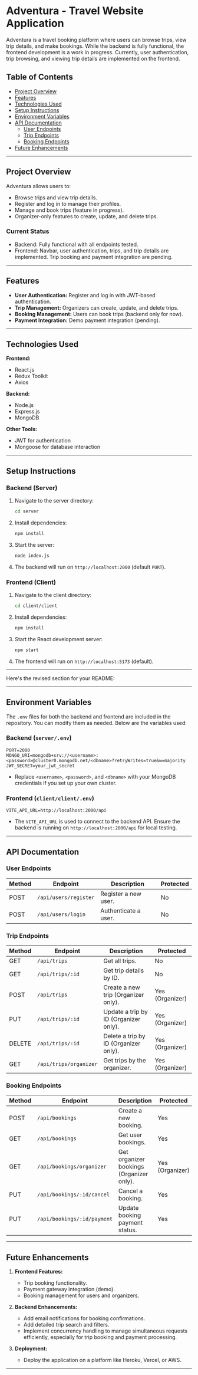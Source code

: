 # Adventura - Travel Website Application

Adventura is a travel booking platform where users can browse trips, view trip details, and make bookings. While the backend is fully functional, the frontend development is a work in progress. Currently, user authentication, trip browsing, and viewing trip details are implemented on the frontend.

## Table of Contents
- [Project Overview](#project-overview)
- [Features](#features)
- [Technologies Used](#technologies-used)
- [Setup Instructions](#setup-instructions)
- [Environment Variables](#environment-variables)
- [API Documentation](#api-documentation)
  - [User Endpoints](#user-endpoints)
  - [Trip Endpoints](#trip-endpoints)
  - [Booking Endpoints](#booking-endpoints)
- [Future Enhancements](#future-enhancements)

---

## Project Overview
Adventura allows users to:
- Browse trips and view trip details.
- Register and log in to manage their profiles.
- Manage and book trips (feature in progress).
- Organizer-only features to create, update, and delete trips.

### Current Status
- Backend: Fully functional with all endpoints tested.
- Frontend: Navbar, user authentication, trips, and trip details are implemented. Trip booking and payment integration are pending.

---

## Features
- **User Authentication:** Register and log in with JWT-based authentication.
- **Trip Management:** Organizers can create, update, and delete trips.
- **Booking Management:** Users can book trips (backend only for now).
- **Payment Integration:** Demo payment integration (pending).

---

## Technologies Used

**Frontend:**
- React.js
- Redux Toolkit
- Axios

**Backend:**
- Node.js
- Express.js
- MongoDB

**Other Tools:**
- JWT for authentication
- Mongoose for database interaction

---

## Setup Instructions

### Backend (Server)
1. Navigate to the server directory:
   ```bash
   cd server
   ```
2. Install dependencies:
   ```bash
   npm install
   ```
3. Start the server:
   ```bash
   node index.js
   ```
4. The backend will run on `http://localhost:2000` (default `PORT`).

### Frontend (Client)
1. Navigate to the client directory:
   ```bash
   cd client/client
   ```
2. Install dependencies:
   ```bash
   npm install
   ```
3. Start the React development server:
   ```bash
   npm start
   ```
4. The frontend will run on `http://localhost:5173` (default).

---

Here's the revised section for your README:

---

## Environment Variables

The `.env` files for both the backend and frontend are included in the repository. You can modify them as needed. Below are the variables used:

### Backend (`server/.env`)
```env
PORT=2000
MONGO_URI=mongodb+srv://<username>:<password>@cluster0.mongodb.net/<dbname>?retryWrites=true&w=majority
JWT_SECRET=your_jwt_secret
```
- Replace `<username>`, `<password>`, and `<dbname>` with your MongoDB credentials if you set up your own cluster.

### Frontend (`client/client/.env`)
```env
VITE_API_URL=http://localhost:2000/api
```
- The `VITE_API_URL` is used to connect to the backend API. Ensure the backend is running on `http://localhost:2000/api` for local testing.

---

## API Documentation

### User Endpoints
| Method | Endpoint      | Description               | Protected |
|--------|---------------|---------------------------|-----------|
| POST   | `/api/users/register` | Register a new user.       | No        |
| POST   | `/api/users/login`    | Authenticate a user.       | No        |

### Trip Endpoints
| Method | Endpoint            | Description                              | Protected       |
|--------|---------------------|------------------------------------------|-----------------|
| GET    | `/api/trips`        | Get all trips.                          | No              |
| GET    | `/api/trips/:id`    | Get trip details by ID.                 | No              |
| POST   | `/api/trips`        | Create a new trip (Organizer only).      | Yes (Organizer) |
| PUT    | `/api/trips/:id`    | Update a trip by ID (Organizer only).    | Yes (Organizer) |
| DELETE | `/api/trips/:id`    | Delete a trip by ID (Organizer only).    | Yes (Organizer) |
| GET    | `/api/trips/organizer` | Get trips by the organizer.             | Yes (Organizer) |

### Booking Endpoints
| Method | Endpoint                     | Description                              | Protected       |
|--------|------------------------------|------------------------------------------|-----------------|
| POST   | `/api/bookings`              | Create a new booking.                    | Yes             |
| GET    | `/api/bookings`              | Get user bookings.                       | Yes             |
| GET    | `/api/bookings/organizer`    | Get organizer bookings (Organizer only). | Yes (Organizer) |
| PUT    | `/api/bookings/:id/cancel`   | Cancel a booking.                        | Yes             |
| PUT    | `/api/bookings/:id/payment`  | Update booking payment status.           | Yes             |

---

## Future Enhancements

1. **Frontend Features:**
   - Trip booking functionality.
   - Payment gateway integration (demo).
   - Booking management for users and organizers.

2. **Backend Enhancements:**
   - Add email notifications for booking confirmations.
   - Add detailed trip search and filters.
   - Implement concurrency handling to manage simultaneous requests efficiently, especially for trip booking and payment processing.

3. **Deployment:**
   - Deploy the application on a platform like Heroku, Vercel, or AWS.

---


